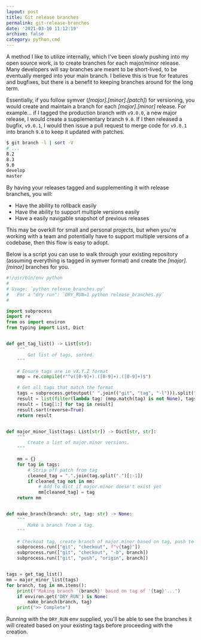 ```yaml
---
layout: post
title: Git release branches
permalink: git-release-branches
date: '2021-03-10 11:12:19'
archive: false
category: python,cmd
---
```


A method I like to utilize internally, which I've been slowly pushing into my open source work, is to create branches for each major/minor release. Many developers will say branches are meant to be short-lived, to be eventually merged into your main branch. I believe this is true for features and bugfixes, but there is a benefit to keeping branches around for the long term.

Essentially, if you follow symver (*[major].[minor].[patch]*) for versioning, you would create and maintain a branch for each *[major].[minor]* release. For example... if I tagged the production branch with `v9.0.0`, a new major release, I would create a supplementary branch `9.0`. If I then released a bugfix, `v9.0.1`, I would then issue a pull request to merge code for `v9.0.1` into branch `9.0` to keep it updated with patches.

```bash
$ git branch -l | sort -V
# ...
8.2
8.3
9.0
develop
master
```

By having your releases tagged and supplementing it with release branches, you will:

* Have the ability to rollback easily
* Have the ability to support multiple versions easily
* Have a easily navigable snapshot of previous releases

This may be overkill for small and personal projects, but when you're working with a team and potentially have to support multiple versions of a codebase, then this flow is easy to adopt.

Below is a script you can use to walk through your existing repository (assuming everything is tagged in symver format) and create the *[major].[minor]* branches for you.

```python
#!/usr/bin/env python
#
# Usage: `python release_branches.py`
#   For a "dry run": `DRY_RUN=1 python release_branches.py`
#

import subprocess
import re
from os import environ
from typing import List, Dict


def get_tag_list() -> List[str]:
    """
        Get list of tags, sorted.
    """

    # Ensure tags are in vX.Y.Z format
    mmp = re.compile(r"^v([0-9]+).([0-9]+).([0-9]+)$")

    # Get all tags that match the format
    tags = subprocess.getoutput(" ".join(("git", "tag", "-l"))).split("\n")
    result = list(filter(lambda tag: (mmp.match(tag) is not None), tags))
    result = [tag[1:] for tag in result]
    result.sort(reverse=True)
    return result


def major_minor_list(tags: List[str]) -> Dict[str, str]:
    """
        Create a list of major.minor versions.
    """

    mm = {}
    for tag in tags:
        # Strip off patch from tag
        cleaned_tag = ".".join(tag.split(".")[:-1])
        if cleaned_tag not in mm:
            # Add to dict if major.minor doesn't exist yet
            mm[cleaned_tag] = tag
    return mm


def make_branch(branch: str, tag: str) -> None:
    """
        Make a branch from a tag.
    """

    # Checkout tag, create branch of major.minor based on tag, push to BB
    subprocess.run(["git", "checkout", f"v{tag}"])
    subprocess.run(["git", "checkout", "-b", branch])
    subprocess.run(["git", "push", "origin", branch])


tags = get_tag_list()
mm = major_minor_list(tags)
for branch, tag in mm.items():
    print(f"Making branch '{branch}' based on tag of '{tag}'...")
    if environ.get('DRY_RUN') is None:
        make_branch(branch, tag)
    print(">> Complete")
```

Running with the `DRY_RUN` env supplied, you'll be able to see the branches it will created based on your existing tags before proceeding with the creation.
